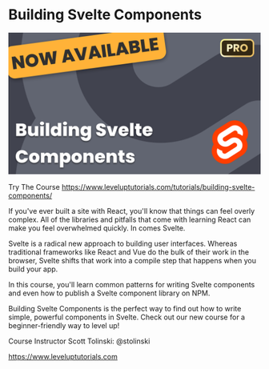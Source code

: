 # Building Svelte Components

![Building Svelte Components](./image.png)

Try The Course
https://www.leveluptutorials.com/tutorials/building-svelte-components/

If you've ever built a site with React, you'll know that things can feel overly complex. All of the libraries and pitfalls that come with learning React can make you feel overwhelmed quickly. In comes Svelte.

Svelte is a radical new approach to building user interfaces. Whereas traditional frameworks like React and Vue do the bulk of their work in the browser, Svelte shifts that work into a compile step that happens when you build your app.

In this course, you'll learn common patterns for writing Svelte components and even how to publish a Svelte component library on NPM.

Building Svelte Components is the perfect way to find out how to write simple, powerful components in Svelte. Check out our new course for a beginner-friendly way to level up!

Course Instructor
Scott Tolinski: @stolinski

https://www.leveluptutorials.com
